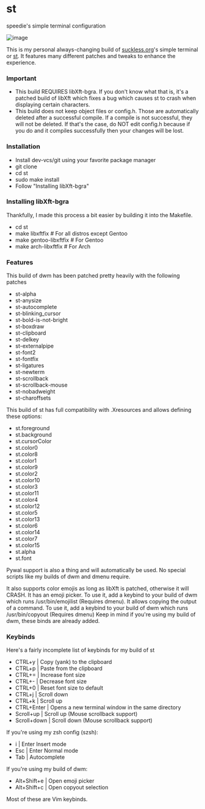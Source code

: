 # st
speedie's simple terminal configuration

![image](https://user-images.githubusercontent.com/71722170/163290759-e171e5f0-3e9b-4c23-85bf-b45f19a37b34.png)

This is my personal always-changing build of [suckless.org](https://suckless.org)'s simple terminal or [st](https://st.suckless.org).
It features many different patches and tweaks to enhance the experience.

### Important
- This build REQUIRES libXft-bgra. If you don't know what that is, it's a patched build of libXft which fixes a bug which causes st to crash when displaying certain characters.
- This build does not keep object files or config.h. Those are automatically deleted after a successful compile. If a compile is not successful, they will not be deleted. If that's the case, do NOT edit config.h because if you do and it compiles successfully then your changes will be lost.

### Installation
- Install dev-vcs/git using your favorite package manager
- git clone <this-url>
- cd st
- sudo make install
- Follow "Installing libXft-bgra"

### Installing libXft-bgra
Thankfully, I made this process a bit easier by building it into the Makefile.
- cd st
- make libxftfix # For all distros except Gentoo
- make gentoo-libxftfix # For Gentoo
- make arch-libxftfix # For Arch

### Features
This build of dwm has been patched pretty heavily with the following patches
- st-alpha
- st-anysize
- st-autocomplete
- st-blinking_cursor
- st-bold-is-not-bright
- st-boxdraw
- st-clipboard
- st-delkey
- st-externalpipe
- st-font2
- st-fontfix
- st-ligatures
- st-newterm
- st-scrollback
- st-scrollback-mouse
- st-nobadweight
- st-charoffsets
  
This build of st has full compatibility with .Xresources and allows defining these options:
- st.foreground
- st.background
- st.cursorColor
- st.color0
- st.color8
- st.color1
- st.color9
- st.color2
- st.color10
- st.color3
- st.color11
- st.color4
- st.color12
- st.color5
- st.color13
- st.color6
- st.color14
- st.color7
- st.color15
- st.alpha
- st.font

Pywal support is also a thing and will automatically be used. No special scripts like my builds of dwm and dmenu require.

It also supports color emojis as long as libXft is patched, otherwise it will CRASH. It has an emoji picker. To use it, add a keybind to your build of dwm which runs /usr/bin/emojilist (Requires dmenu). It allows copying the output of a command. To use it, add a keybind to your build of dwm which runs /usr/bin/copyout (Requires dmenu) Keep in mind if you're using my build of dwm, these binds are already added.

### Keybinds
Here's a fairly incomplete list of keybinds for my build of st
- CTRL+y      | Copy (yank) to the clipboard
- CTRL+p      | Paste from the clipboard
- CTRL+=      | Increase font size
- CTRL+-      | Decrease font size
- CTRL+0      | Reset font size to default
- CTRL+j      | Scroll down
- CTRL+k      | Scroll up
- CTRL+Enter  | Opens a new terminal window in the same directory
- Scroll+up   | Scroll up (Mouse scrollback support)
- Scroll+down | Scroll down (Mouse scrollback support)

If you're using my zsh config (szsh):
- i           | Enter Insert mode
- Esc         | Enter Normal mode
- Tab         | Autocomplete

If you're using my build of dwm:
- Alt+Shift+e | Open emoji picker
- Alt+Shift+c | Open copyout selection
  
Most of these are Vim keybinds.
